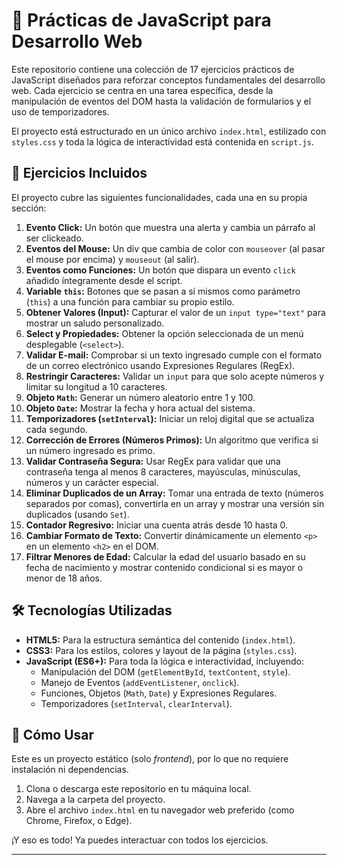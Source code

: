# 🚀 Prácticas de JavaScript para Desarrollo Web

Este repositorio contiene una colección de 17 ejercicios prácticos de JavaScript diseñados para reforzar conceptos fundamentales del desarrollo web. Cada ejercicio se centra en una tarea específica, desde la manipulación de eventos del DOM hasta la validación de formularios y el uso de temporizadores.

El proyecto está estructurado en un único archivo `index.html`, estilizado con `styles.css` y toda la lógica de interactividad está contenida en `script.js`.

## 🎯 Ejercicios Incluidos

El proyecto cubre las siguientes funcionalidades, cada una en su propia sección:

1.  **Evento Click:** Un botón que muestra una alerta y cambia un párrafo al ser clickeado.
2.  **Eventos del Mouse:** Un div que cambia de color con `mouseover` (al pasar el mouse por encima) y `mouseout` (al salir).
3.  **Eventos como Funciones:** Un botón que dispara un evento `click` añadido íntegramente desde el script.
4.  **Variable `this`:** Botones que se pasan a sí mismos como parámetro (`this`) a una función para cambiar su propio estilo.
5.  **Obtener Valores (Input):** Capturar el valor de un `input type="text"` para mostrar un saludo personalizado.
6.  **Select y Propiedades:** Obtener la opción seleccionada de un menú desplegable (`<select>`).
7.  **Validar E-mail:** Comprobar si un texto ingresado cumple con el formato de un correo electrónico usando Expresiones Regulares (RegEx).
8.  **Restringir Caracteres:** Validar un `input` para que solo acepte números y limitar su longitud a 10 caracteres.
9.  **Objeto `Math`:** Generar un número aleatorio entre 1 y 100.
10. **Objeto `Date`:** Mostrar la fecha y hora actual del sistema.
11. **Temporizadores (`setInterval`):** Iniciar un reloj digital que se actualiza cada segundo.
12. **Corrección de Errores (Números Primos):** Un algoritmo que verifica si un número ingresado es primo.
13. **Validar Contraseña Segura:** Usar RegEx para validar que una contraseña tenga al menos 8 caracteres, mayúsculas, minúsculas, números y un carácter especial.
14. **Eliminar Duplicados de un Array:** Tomar una entrada de texto (números separados por comas), convertirla en un array y mostrar una versión sin duplicados (usando `Set`).
15. **Contador Regresivo:** Iniciar una cuenta atrás desde 10 hasta 0.
16. **Cambiar Formato de Texto:** Convertir dinámicamente un elemento `<p>` en un elemento `<h2>` en el DOM.
17. **Filtrar Menores de Edad:** Calcular la edad del usuario basado en su fecha de nacimiento y mostrar contenido condicional si es mayor o menor de 18 años.

## 🛠️ Tecnologías Utilizadas

  * **HTML5:** Para la estructura semántica del contenido (`index.html`).
  * **CSS3:** Para los estilos, colores y layout de la página (`styles.css`).
  * **JavaScript (ES6+):** Para toda la lógica e interactividad, incluyendo:
      * Manipulación del DOM (`getElementById`, `textContent`, `style`).
      * Manejo de Eventos (`addEventListener`, `onclick`).
      * Funciones, Objetos (`Math`, `Date`) y Expresiones Regulares.
      * Temporizadores (`setInterval`, `clearInterval`).

## 🏁 Cómo Usar

Este es un proyecto estático (solo *frontend*), por lo que no requiere instalación ni dependencias.

1.  Clona o descarga este repositorio en tu máquina local.
2.  Navega a la carpeta del proyecto.
3.  Abre el archivo `index.html` en tu navegador web preferido (como Chrome, Firefox, o Edge).

¡Y eso es todo\! Ya puedes interactuar con todos los ejercicios.

-----
